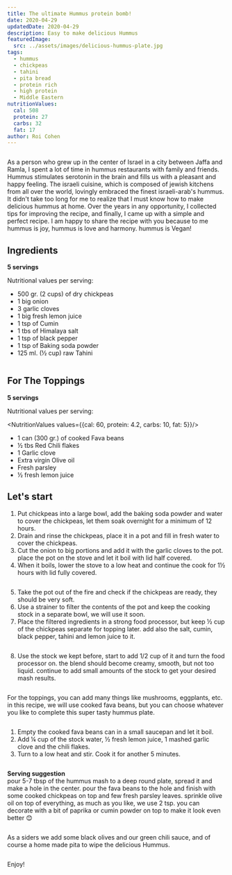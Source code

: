 ```yaml
---
title: The ultimate Hummus protein bomb!
date: 2020-04-29
updatedDate: 2020-04-29
description: Easy to make delicious Hummus
featuredImage:
  src: ../assets/images/delicious-hummus-plate.jpg
tags:
  - hummus
  - chickpeas
  - tahini
  - pita bread
  - protein rich
  - high protein
  - Middle Eastern
nutritionValues:
  cal: 508
  protein: 27
  carbs: 32
  fat: 17
author: Roi Cohen
---
```


<Image filename="delicious-hummus-plate"/>

As a person who grew up in the center of Israel in a city between Jaffa and Ramla, I spent a lot of time in hummus restaurants with family and friends. Hummus stimulates serotonin in the brain and fills us with a pleasant and happy feeling. The israeli cuisine, which is composed of jewish kitchens from all over the world, lovingly embraced the finest israeli-arab's hummus.
It didn't take too long for me to realize that I must know how to make delicious hummus at home.
Over the years in any opportunity, I collected tips for improving the recipe, and finally, I came up with a simple and perfect recipe.
I am happy to share the recipe with you because to me hummus is joy, hummus is love and harmony.
hummus is Vegan!

## Ingredients

**5 servings**

Nutritional values per serving:

<NutritionValues fileName="the-ultimate-hummus-protein-bomb"/>

- 500 gr. (2 cups) of dry chickpeas
- 1 big onion
- 3 garlic cloves
- 1 big fresh lemon juice
- 1 tsp of Cumin
- 1 tbs of Himalaya salt
- 1 tsp of black pepper
- 1 tsp of Baking soda powder
- 125 ml. (½ cup) raw Tahini

<Image filename="lemon-chickpeas-tahini"/>

## For The Toppings

**5 servings**

Nutritional values per serving:

<NutritionValues values={{cal: 60, protein: 4.2, carbs: 10, fat: 5}}/>

- 1 can (300 gr.) of cooked Fava beans
- ½ tbs Red Chili flakes
- 1 Garlic clove
- Extra virgin Olive oil
- Fresh parsley
- ½ fresh lemon juice

## Let's start 

1. Put chickpeas into a large bowl, add the baking soda powder and water to cover the chickpeas, let them soak overnight for a minimum of 12 hours.
2. Drain and rinse the chickpeas, place it in a pot and fill in fresh water to cover the chickpeas. 
3. Cut the onion to big portions and add it with the garlic cloves to the pot. place the pot on the stove and let it boil with lid half covered.
4. When it boils, lower the stove to a low heat and continue the cook for 1½ hours with lid fully covered.

<Image filename="cooking-chickpeas"/>

5. Take the pot out of the fire and check if the chickpeas are ready, they should be very soft.
6. Use a strainer to filter the contents of the pot and keep the cooking stock in a separate bowl, we will use it soon. 
7. Place the filtered ingredients in a strong food processor, but keep ½ cup of the chickpeas separate for topping later. add also the salt, cumin, black pepper, tahini and lemon juice to it. 

<Image filename="chickpeas-in-food-processor"/>
 
8. Use the stock we kept before, start to add 1/2 cup of it and turn the food processor on. the blend should become creamy, smooth, but not too liquid. continue to add small amounts of the stock to get your desired mash results.

<Image filename="mashed-hummus"/>

For the toppings, you can add many things like mushrooms, eggplants, etc. in this recipe, we will use cooked fava beans, but you can choose whatever you like to complete this super tasty hummus plate.

<Image filename="cooking-fava-beans"/>

1. Empty the cooked fava beans can in a small saucepan and let it boil. 
2. Add ¼ cup of the stock water, ½ fresh lemon juice, 1 mashed garlic clove and the chili flakes. 
3. Turn to a low heat and stir. Cook it for another 5 minutes.

<Image filename="mashed-fava-beans"/>

**Serving suggestion**<br/>
pour 5-7 tbsp of the hummus mash to a deep round plate, spread it and make a hole in the center. pour the fava beans to the hole and finish with some cooked chickpeas on top and few fresh parsley leaves. sprinkle olive oil on top of everything, as much as you like, we use 2 tsp.
you can decorate with a bit of paprika or cumin powder on top to make it look even better 😊

<Image filename="delicious-hummus-plate" />

As a siders we add some black olives and our <Link to="/recipes/green-chili-sauce">green chili sauce</Link>, and of course a <Link to="/recipes/home-made-pita">home made pita</Link> to wipe the delicious Hummus.

<Image filename="pita-bread-olives-green-chili-paste" />

Enjoy!
